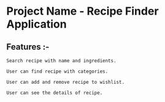 # Project Name - Recipe Finder Application
## Features :-
    Search recipe with name and ingredients.

    User can find recipe with categories.

    User can add and remove recipe to wishlist.

    User can see the details of recipe.

    
